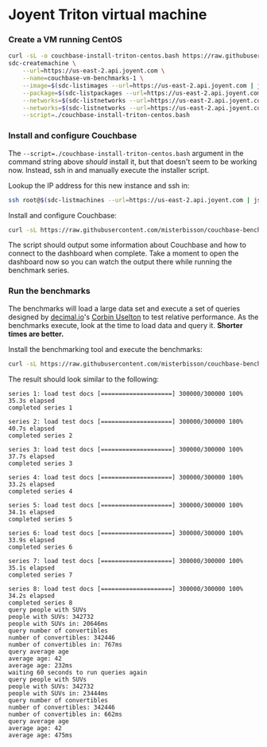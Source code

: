 # Joyent Triton virtual machine

### Create a VM running CentOS

```bash
curl -sL -o couchbase-install-triton-centos.bash https://raw.githubusercontent.com/misterbisson/couchbase-benchmark/master/bin/install-triton-centos.bash
sdc-createmachine \
    --url=https://us-east-2.api.joyent.com \
    --name=couchbase-vm-benchmarks-1 \
    --image=$(sdc-listimages --url=https://us-east-2.api.joyent.com | json -a -c "this.name === 'lx-centos-6'" id) \
    --package=$(sdc-listpackages --url=https://us-east-2.api.joyent.com | json -a -c '/^g/.test(this.name)' -c '/standard/.test(this.name)' -c '/(kvm)$/.test(this.name)' -c "this.memory === 7680" id) \
    --networks=$(sdc-listnetworks --url=https://us-east-2.api.joyent.com | json -a -c "this.name ==='Joyent-SDC-Private'" id) \
    --networks=$(sdc-listnetworks --url=https://us-east-2.api.joyent.com | json -a -c "this.name ==='Joyent-SDC-Public'" id) \
    --script=./couchbase-install-triton-centos.bash
```

### Install and configure Couchbase

The `--script=./couchbase-install-triton-centos.bash` argument in the command string above _should_ install it, but that doesn't seem to be working now. Instead, ssh in and manually execute the installer script.

Lookup the IP address for this new instance and ssh in:

```bash
ssh root@$(sdc-listmachines --url=https://us-east-2.api.joyent.com | json -a -c "this.name === 'couchbase-vm-benchmarks-1'" ips.1)
```

Install and configure Couchbase:

```bash
curl -sL https://raw.githubusercontent.com/misterbisson/couchbase-benchmark/master/bin/install-triton-centos.bash | bash
```

The script should output some information about Couchbase and how to connect to the dashboard when complete. Take a moment to open the dashboard now so you can watch the output there while running the benchmark series.

### Run the benchmarks

The benchmarks will load a large data set and execute a set of queries designed by [decimal.io](http://www.decimal.io)'s [Corbin Uselton](https://github.com/corbinu) to test relative performance. As the benchmarks execute, look at the time to load data and query it. **Shorter times are better.**

Install the benchmarking tool and execute the benchmarks:


```bash
curl -sL https://raw.githubusercontent.com/misterbisson/couchbase-benchmark/master/bin/benchmark.bash | bash
```

The result should look similar to the following:

```
series 1: load test docs [====================] 300000/300000 100% 35.3s elapsed
completed series 1

series 2: load test docs [====================] 300000/300000 100% 40.7s elapsed
completed series 2

series 3: load test docs [====================] 300000/300000 100% 37.7s elapsed
completed series 3

series 4: load test docs [====================] 300000/300000 100% 33.2s elapsed
completed series 4

series 5: load test docs [====================] 300000/300000 100% 34.1s elapsed
completed series 5

series 6: load test docs [====================] 300000/300000 100% 33.9s elapsed
completed series 6

series 7: load test docs [====================] 300000/300000 100% 35.1s elapsed
completed series 7

series 8: load test docs [====================] 300000/300000 100% 34.2s elapsed
completed series 8
query people with SUVs
people with SUVs: 342732
people with SUVs in: 20646ms
query number of convertibles
number of convertibles: 342446
number of convertibles in: 767ms
query average age
average age: 42
average age: 232ms
waiting 60 seconds to run queries again
query people with SUVs
people with SUVs: 342732
people with SUVs in: 23444ms
query number of convertibles
number of convertibles: 342446
number of convertibles in: 662ms
query average age
average age: 42
average age: 475ms
```
